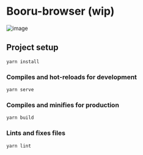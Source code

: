 # Booru-browser (wip)

![image](https://user-images.githubusercontent.com/17952364/120053065-835bfa00-c028-11eb-95b8-e5c9acfd415f.png)


## Project setup
```
yarn install
```

### Compiles and hot-reloads for development
```
yarn serve
```

### Compiles and minifies for production
```
yarn build
```

### Lints and fixes files
```
yarn lint
```
